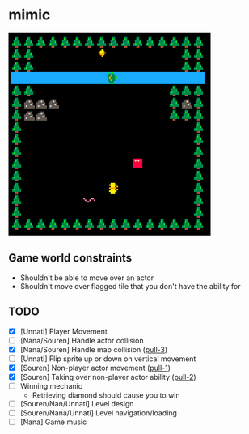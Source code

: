 # mimic

![demo](images/demo.gif)

## Game world constraints

- Shouldn't be able to move over an actor
- Shouldn't move over flagged tile that you don't have the ability for

## TODO

- [x] [Unnati] Player Movement
- [ ] [Nana/Souren] Handle actor collision
- [x] [Nana/Souren] Handle map collision ([pull-3](https://github.com/SourenP/mimic/pull/3))
- [ ] [Unnati] Flip sprite up or down on vertical movement
- [x] [Souren] Non-player actor movement ([pull-1](https://github.com/SourenP/mimic/pull/1))
- [x] [Souren] Taking over non-player actor ability ([pull-2](https://github.com/SourenP/mimic/pull/2))
- [ ] Winning mechanic
  - Retrieving diamond should cause you to win
- [ ] [Souren/Nan/Unnati] Level design
- [ ] [Souren/Nana/Unnati] Level navigation/loading
- [ ] [Nana] Game music
